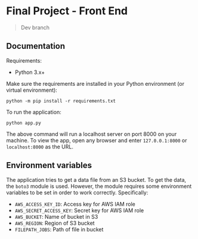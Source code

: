 # Final Project - Front End

> Dev branch

## Documentation
Requirements:
- Python 3.x+

Make sure the requirements are installed in your Python environment (or virtual environment):
```
python -m pip install -r requirements.txt
```

To run the application:
```
python app.py
```

The above command will run a localhost server on port 8000 on your machine. To view the app, open any browser and enter `127.0.0.1:8000` or `localhost:8000` as the URL.

## Environment variables
The application tries to get a data file from an S3 bucket. To get the data, the `boto3` module is used. However, the module requires some environment variables to be set in order to work correctly. Specifically:
- `AWS_ACCESS_KEY_ID`: Access key for AWS IAM role
- `AWS_SECRET_ACCESS_KEY`: Secret key for AWS IAM role
- `AWS_BUCKET`: Name of bucket in S3
- `AWS_REGION`: Region of S3 bucket
- `FILEPATH_JOBS`: Path of file in bucket
